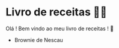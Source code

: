# Livro de receitas :woman_cook:

Olá ! Bem vindo ao meu livro de receitas ! :cookie:

- Brownie de Nescau

  

